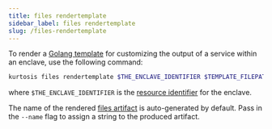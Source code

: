 ```yaml
---
title: files rendertemplate
sidebar_label: files rendertemplate
slug: /files-rendertemplate
---
```

To render a [Golang template](https://pkg.go.dev/text/template) for customizing the output of a service within an enclave, use the following command:

```bash
kurtosis files rendertemplate $THE_ENCLAVE_IDENTIFIER $TEMPLATE_FILEPATH $DATA_JSON_FILEPATH $DESTINATION_RELATIVE_FILEPATH
```

where `$THE_ENCLAVE_IDENTIFIER` is the [resource identifier](../advanced-concepts/resource-identifier.md) for the enclave.

The name of the rendered [files artifact](../advanced-concepts/files-artifacts.md) is auto-generated by default. Pass in the `--name` flag to assign a string to the produced artifact.
